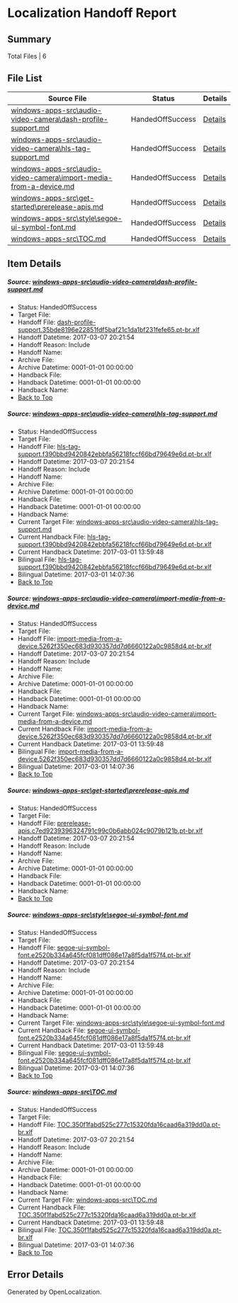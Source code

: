 # <a name='report-top'></a> Localization Handoff Report

## Summary
 Total Files | 6

## File List
 Source File | Status | Details 
 ----------- | ------ | ------- 
 [windows-apps-src\audio-video-camera\dash-profile-support.md](https://cpubwin.visualstudio.com/windows-uwp/_git/windows-uwp/commit/a2112fed89ca3908636ba29d07fe4b9ddb8a50cd?path=windows-apps-src%2Faudio-video-camera%2Fdash-profile-support.md&_a=contents) | HandedOffSuccess | [Details](#9ca8f2d1783a73ae38fed1d3ee1e58b809ddd2aa691)
 [windows-apps-src\audio-video-camera\hls-tag-support.md](https://cpubwin.visualstudio.com/windows-uwp/_git/windows-uwp/commit/a2112fed89ca3908636ba29d07fe4b9ddb8a50cd?path=windows-apps-src%2Faudio-video-camera%2Fhls-tag-support.md&_a=contents) | HandedOffSuccess | [Details](#7bf47b166dfd05b906b37deded909d5a3b26ac6e698)
 [windows-apps-src\audio-video-camera\import-media-from-a-device.md](https://cpubwin.visualstudio.com/windows-uwp/_git/windows-uwp/commit/a2112fed89ca3908636ba29d07fe4b9ddb8a50cd?path=windows-apps-src%2Faudio-video-camera%2Fimport-media-from-a-device.md&_a=contents) | HandedOffSuccess | [Details](#588367c1e4c1676641d57bbd33df6bdaf0c854da704)
 [windows-apps-src\get-started\prerelease-apis.md](https://cpubwin.visualstudio.com/windows-uwp/_git/windows-uwp/commit/a2112fed89ca3908636ba29d07fe4b9ddb8a50cd?path=windows-apps-src%2Fget-started%2Fprerelease-apis.md&_a=contents) | HandedOffSuccess | [Details](#ede7e8d5e9cce39850edbdb70a715d76c78f0c013103)
 [windows-apps-src\style\segoe-ui-symbol-font.md](https://cpubwin.visualstudio.com/windows-uwp/_git/windows-uwp/commit/a2112fed89ca3908636ba29d07fe4b9ddb8a50cd?path=windows-apps-src%2Fstyle%2Fsegoe-ui-symbol-font.md&_a=contents) | HandedOffSuccess | [Details](#669a59227e06a976ee567eeea7717787727a51ff7815)
 [windows-apps-src\TOC.md](https://cpubwin.visualstudio.com/windows-uwp/_git/windows-uwp/commit/a2112fed89ca3908636ba29d07fe4b9ddb8a50cd?path=windows-apps-src%2FTOC.md&_a=contents) | HandedOffSuccess | [Details](#0754dbe256aa5906626e9a97f130d658aa19d06c7846)

## Item Details
##### <a name='9ca8f2d1783a73ae38fed1d3ee1e58b809ddd2aa691'></a> Source: [windows-apps-src\audio-video-camera\dash-profile-support.md](https://cpubwin.visualstudio.com/windows-uwp/_git/windows-uwp/commit/a2112fed89ca3908636ba29d07fe4b9ddb8a50cd?path=windows-apps-src%2Faudio-video-camera%2Fdash-profile-support.md&_a=contents)
* Status: HandedOffSuccess
* Target File: 
* Handoff File: [dash-profile-support.35bde8196e22851fdf5baf21c1da1bf231fefe65.pt-br.xlf](https://cpubwin.visualstudio.com/windows-uwp/_git/WDCLib.handoff/commit/654ba6ec2610b6f5c0c1d0b5f139a1acf9c51a79?path=ol-handoff%2Fcpubwin%2Fwindows-uwp.pt-br%2Fmaster%2Fdash-profile-support.35bde8196e22851fdf5baf21c1da1bf231fefe65.pt-br.xlf&_a=contents)
* Handoff Datetime: 2017-03-07 20:21:54
* Handoff Reason: Include
* Handoff Name: 
* Archive File: 
* Archive Datetime: 0001-01-01 00:00:00
* Handback File: 
* Handback Datetime: 0001-01-01 00:00:00
* Handback Name: 
* [Back to Top](#report-top)

##### <a name='7bf47b166dfd05b906b37deded909d5a3b26ac6e698'></a> Source: [windows-apps-src\audio-video-camera\hls-tag-support.md](https://cpubwin.visualstudio.com/windows-uwp/_git/windows-uwp/commit/a2112fed89ca3908636ba29d07fe4b9ddb8a50cd?path=windows-apps-src%2Faudio-video-camera%2Fhls-tag-support.md&_a=contents)
* Status: HandedOffSuccess
* Target File: 
* Handoff File: [hls-tag-support.f390bbd9420842ebbfa56218fccf66bd79649e6d.pt-br.xlf](https://cpubwin.visualstudio.com/windows-uwp/_git/WDCLib.handoff/commit/654ba6ec2610b6f5c0c1d0b5f139a1acf9c51a79?path=ol-handoff%2Fcpubwin%2Fwindows-uwp.pt-br%2Fmaster%2Fhls-tag-support.f390bbd9420842ebbfa56218fccf66bd79649e6d.pt-br.xlf&_a=contents)
* Handoff Datetime: 2017-03-07 20:21:54
* Handoff Reason: Include
* Handoff Name: 
* Archive File: 
* Archive Datetime: 0001-01-01 00:00:00
* Handback File: 
* Handback Datetime: 0001-01-01 00:00:00
* Handback Name: 
* Current Target File: [windows-apps-src\audio-video-camera\hls-tag-support.md](https://cpubwin.visualstudio.com/windows-uwp/_git/windows-uwp.pt-br/commit/9e31125fc05900a60ccce8bc2658c0497312cadf?path=windows-apps-src%2Faudio-video-camera%2Fhls-tag-support.md&_a=contents)
* Current Handback File: [hls-tag-support.f390bbd9420842ebbfa56218fccf66bd79649e6d.pt-br.xlf](https://cpubwin.visualstudio.com/windows-uwp/_git/WDCLib.handback/commit/32a237ab5a68ab9f9652c47835fa1a41c87d8221?path=ol-handback%2Fcpubwin%2Fwindows-uwp.pt-br%2Fmaster%2Fhls-tag-support.f390bbd9420842ebbfa56218fccf66bd79649e6d.pt-br.xlf&_a=contents)
* Current Handback Datetime: 2017-03-01 13:59:48
* Bilingual File: [hls-tag-support.f390bbd9420842ebbfa56218fccf66bd79649e6d.pt-br.xlf](https://cpubwin.visualstudio.com/windows-uwp/_git/WDCLib.handback/commit/32a237ab5a68ab9f9652c47835fa1a41c87d8221?path=ol-handback%2Fcpubwin%2Fwindows-uwp.pt-br%2Fmaster%2Fhls-tag-support.f390bbd9420842ebbfa56218fccf66bd79649e6d.pt-br.xlf&_a=contents)
* Bilingual Datetime: 2017-03-01 14:07:36
* [Back to Top](#report-top)

##### <a name='588367c1e4c1676641d57bbd33df6bdaf0c854da704'></a> Source: [windows-apps-src\audio-video-camera\import-media-from-a-device.md](https://cpubwin.visualstudio.com/windows-uwp/_git/windows-uwp/commit/a2112fed89ca3908636ba29d07fe4b9ddb8a50cd?path=windows-apps-src%2Faudio-video-camera%2Fimport-media-from-a-device.md&_a=contents)
* Status: HandedOffSuccess
* Target File: 
* Handoff File: [import-media-from-a-device.5262f350ec683d930357dd7d6660122a0c9858d4.pt-br.xlf](https://cpubwin.visualstudio.com/windows-uwp/_git/WDCLib.handoff/commit/654ba6ec2610b6f5c0c1d0b5f139a1acf9c51a79?path=ol-handoff%2Fcpubwin%2Fwindows-uwp.pt-br%2Fmaster%2Fimport-media-from-a-device.5262f350ec683d930357dd7d6660122a0c9858d4.pt-br.xlf&_a=contents)
* Handoff Datetime: 2017-03-07 20:21:54
* Handoff Reason: Include
* Handoff Name: 
* Archive File: 
* Archive Datetime: 0001-01-01 00:00:00
* Handback File: 
* Handback Datetime: 0001-01-01 00:00:00
* Handback Name: 
* Current Target File: [windows-apps-src\audio-video-camera\import-media-from-a-device.md](https://cpubwin.visualstudio.com/windows-uwp/_git/windows-uwp.pt-br/commit/9e31125fc05900a60ccce8bc2658c0497312cadf?path=windows-apps-src%2Faudio-video-camera%2Fimport-media-from-a-device.md&_a=contents)
* Current Handback File: [import-media-from-a-device.5262f350ec683d930357dd7d6660122a0c9858d4.pt-br.xlf](https://cpubwin.visualstudio.com/windows-uwp/_git/WDCLib.handback/commit/32a237ab5a68ab9f9652c47835fa1a41c87d8221?path=ol-handback%2Fcpubwin%2Fwindows-uwp.pt-br%2Fmaster%2Fimport-media-from-a-device.5262f350ec683d930357dd7d6660122a0c9858d4.pt-br.xlf&_a=contents)
* Current Handback Datetime: 2017-03-01 13:59:48
* Bilingual File: [import-media-from-a-device.5262f350ec683d930357dd7d6660122a0c9858d4.pt-br.xlf](https://cpubwin.visualstudio.com/windows-uwp/_git/WDCLib.handback/commit/32a237ab5a68ab9f9652c47835fa1a41c87d8221?path=ol-handback%2Fcpubwin%2Fwindows-uwp.pt-br%2Fmaster%2Fimport-media-from-a-device.5262f350ec683d930357dd7d6660122a0c9858d4.pt-br.xlf&_a=contents)
* Bilingual Datetime: 2017-03-01 14:07:36
* [Back to Top](#report-top)

##### <a name='ede7e8d5e9cce39850edbdb70a715d76c78f0c013103'></a> Source: [windows-apps-src\get-started\prerelease-apis.md](https://cpubwin.visualstudio.com/windows-uwp/_git/windows-uwp/commit/a2112fed89ca3908636ba29d07fe4b9ddb8a50cd?path=windows-apps-src%2Fget-started%2Fprerelease-apis.md&_a=contents)
* Status: HandedOffSuccess
* Target File: 
* Handoff File: [prerelease-apis.c7ed9239396324791c99c0b6abb024c9079b121b.pt-br.xlf](https://cpubwin.visualstudio.com/windows-uwp/_git/WDCLib.handoff/commit/654ba6ec2610b6f5c0c1d0b5f139a1acf9c51a79?path=ol-handoff%2Fcpubwin%2Fwindows-uwp.pt-br%2Fmaster%2Fprerelease-apis.c7ed9239396324791c99c0b6abb024c9079b121b.pt-br.xlf&_a=contents)
* Handoff Datetime: 2017-03-07 20:21:54
* Handoff Reason: Include
* Handoff Name: 
* Archive File: 
* Archive Datetime: 0001-01-01 00:00:00
* Handback File: 
* Handback Datetime: 0001-01-01 00:00:00
* Handback Name: 
* [Back to Top](#report-top)

##### <a name='669a59227e06a976ee567eeea7717787727a51ff7815'></a> Source: [windows-apps-src\style\segoe-ui-symbol-font.md](https://cpubwin.visualstudio.com/windows-uwp/_git/windows-uwp/commit/a2112fed89ca3908636ba29d07fe4b9ddb8a50cd?path=windows-apps-src%2Fstyle%2Fsegoe-ui-symbol-font.md&_a=contents)
* Status: HandedOffSuccess
* Target File: 
* Handoff File: [segoe-ui-symbol-font.e2520b334a645fcf081dff086e17a8f5da1f57f4.pt-br.xlf](https://cpubwin.visualstudio.com/windows-uwp/_git/WDCLib.handoff/commit/654ba6ec2610b6f5c0c1d0b5f139a1acf9c51a79?path=ol-handoff%2Fcpubwin%2Fwindows-uwp.pt-br%2Fmaster%2Fsegoe-ui-symbol-font.e2520b334a645fcf081dff086e17a8f5da1f57f4.pt-br.xlf&_a=contents)
* Handoff Datetime: 2017-03-07 20:21:54
* Handoff Reason: Include
* Handoff Name: 
* Archive File: 
* Archive Datetime: 0001-01-01 00:00:00
* Handback File: 
* Handback Datetime: 0001-01-01 00:00:00
* Handback Name: 
* Current Target File: [windows-apps-src\style\segoe-ui-symbol-font.md](https://cpubwin.visualstudio.com/windows-uwp/_git/windows-uwp.pt-br/commit/9e31125fc05900a60ccce8bc2658c0497312cadf?path=windows-apps-src%2Fstyle%2Fsegoe-ui-symbol-font.md&_a=contents)
* Current Handback File: [segoe-ui-symbol-font.e2520b334a645fcf081dff086e17a8f5da1f57f4.pt-br.xlf](https://cpubwin.visualstudio.com/windows-uwp/_git/WDCLib.handback/commit/32a237ab5a68ab9f9652c47835fa1a41c87d8221?path=ol-handback%2Fcpubwin%2Fwindows-uwp.pt-br%2Fmaster%2Fsegoe-ui-symbol-font.e2520b334a645fcf081dff086e17a8f5da1f57f4.pt-br.xlf&_a=contents)
* Current Handback Datetime: 2017-03-01 13:59:48
* Bilingual File: [segoe-ui-symbol-font.e2520b334a645fcf081dff086e17a8f5da1f57f4.pt-br.xlf](https://cpubwin.visualstudio.com/windows-uwp/_git/WDCLib.handback/commit/32a237ab5a68ab9f9652c47835fa1a41c87d8221?path=ol-handback%2Fcpubwin%2Fwindows-uwp.pt-br%2Fmaster%2Fsegoe-ui-symbol-font.e2520b334a645fcf081dff086e17a8f5da1f57f4.pt-br.xlf&_a=contents)
* Bilingual Datetime: 2017-03-01 14:07:36
* [Back to Top](#report-top)

##### <a name='0754dbe256aa5906626e9a97f130d658aa19d06c7846'></a> Source: [windows-apps-src\TOC.md](https://cpubwin.visualstudio.com/windows-uwp/_git/windows-uwp/commit/a2112fed89ca3908636ba29d07fe4b9ddb8a50cd?path=windows-apps-src%2FTOC.md&_a=contents)
* Status: HandedOffSuccess
* Target File: 
* Handoff File: [TOC.350f1fabd525c277c15320fda16caad6a319dd0a.pt-br.xlf](https://cpubwin.visualstudio.com/windows-uwp/_git/WDCLib.handoff/commit/654ba6ec2610b6f5c0c1d0b5f139a1acf9c51a79?path=ol-handoff%2Fcpubwin%2Fwindows-uwp.pt-br%2Fmaster%2FTOC.350f1fabd525c277c15320fda16caad6a319dd0a.pt-br.xlf&_a=contents)
* Handoff Datetime: 2017-03-07 20:21:54
* Handoff Reason: Include
* Handoff Name: 
* Archive File: 
* Archive Datetime: 0001-01-01 00:00:00
* Handback File: 
* Handback Datetime: 0001-01-01 00:00:00
* Handback Name: 
* Current Target File: [windows-apps-src\TOC.md](https://cpubwin.visualstudio.com/windows-uwp/_git/windows-uwp.pt-br/commit/9e31125fc05900a60ccce8bc2658c0497312cadf?path=windows-apps-src%2FTOC.md&_a=contents)
* Current Handback File: [TOC.350f1fabd525c277c15320fda16caad6a319dd0a.pt-br.xlf](https://cpubwin.visualstudio.com/windows-uwp/_git/WDCLib.handback/commit/32a237ab5a68ab9f9652c47835fa1a41c87d8221?path=ol-handback%2Fcpubwin%2Fwindows-uwp.pt-br%2Fmaster%2FTOC.350f1fabd525c277c15320fda16caad6a319dd0a.pt-br.xlf&_a=contents)
* Current Handback Datetime: 2017-03-01 13:59:48
* Bilingual File: [TOC.350f1fabd525c277c15320fda16caad6a319dd0a.pt-br.xlf](https://cpubwin.visualstudio.com/windows-uwp/_git/WDCLib.handback/commit/32a237ab5a68ab9f9652c47835fa1a41c87d8221?path=ol-handback%2Fcpubwin%2Fwindows-uwp.pt-br%2Fmaster%2FTOC.350f1fabd525c277c15320fda16caad6a319dd0a.pt-br.xlf&_a=contents)
* Bilingual Datetime: 2017-03-01 14:07:36
* [Back to Top](#report-top)


## Error Details

Generated by OpenLocalization.
